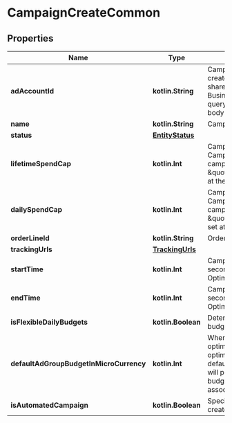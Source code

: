 
# CampaignCreateCommon

## Properties
| Name | Type | Description | Notes |
| ------------ | ------------- | ------------- | ------------- |
| **adAccountId** | **kotlin.String** | Campaign&#39;s Advertiser ID. If you want to create a campaign in a Business Account shared account you need to specify the Business Access advertiser ID in both the query path param as well as the request body schema. |  [optional] |
| **name** | **kotlin.String** | Campaign name. |  [optional] |
| **status** | [**EntityStatus**](EntityStatus.md) |  |  [optional] |
| **lifetimeSpendCap** | **kotlin.Int** | Campaign total spending cap. Required for Campaign Budget Optimization (CBO) campaigns. This and \&quot;daily_spend_cap\&quot; cannot be set at the same time. |  [optional] |
| **dailySpendCap** | **kotlin.Int** | Campaign daily spending cap. Required for Campaign Budget Optimization (CBO) campaigns. This and \&quot;lifetime_spend_cap\&quot; cannot be set at the same time. |  [optional] |
| **orderLineId** | **kotlin.String** | Order line ID that appears on the invoice. |  [optional] |
| **trackingUrls** | [**TrackingUrls**](TrackingUrls.md) |  |  [optional] |
| **startTime** | **kotlin.Int** | Campaign start time. Unix timestamp in seconds. Only used for Campaign Budget Optimization (CBO) campaigns. |  [optional] |
| **endTime** | **kotlin.Int** | Campaign end time. Unix timestamp in seconds. Only used for Campaign Budget Optimization (CBO) campaigns. |  [optional] |
| **isFlexibleDailyBudgets** | **kotlin.Boolean** | Determine if a campaign has flexible daily budgets setup. |  [optional] |
| **defaultAdGroupBudgetInMicroCurrency** | **kotlin.Int** | When transitioning from campaign budget optimization to non-campaign budget optimization, the default_ad_group_budget_in_micro_currency will propagate to each child ad groups daily budget. Unit is micro currency of the associated advertiser account. |  [optional] |
| **isAutomatedCampaign** | **kotlin.Boolean** | Specifies whether the campaign was created in the automated campaign flow |  [optional] |



